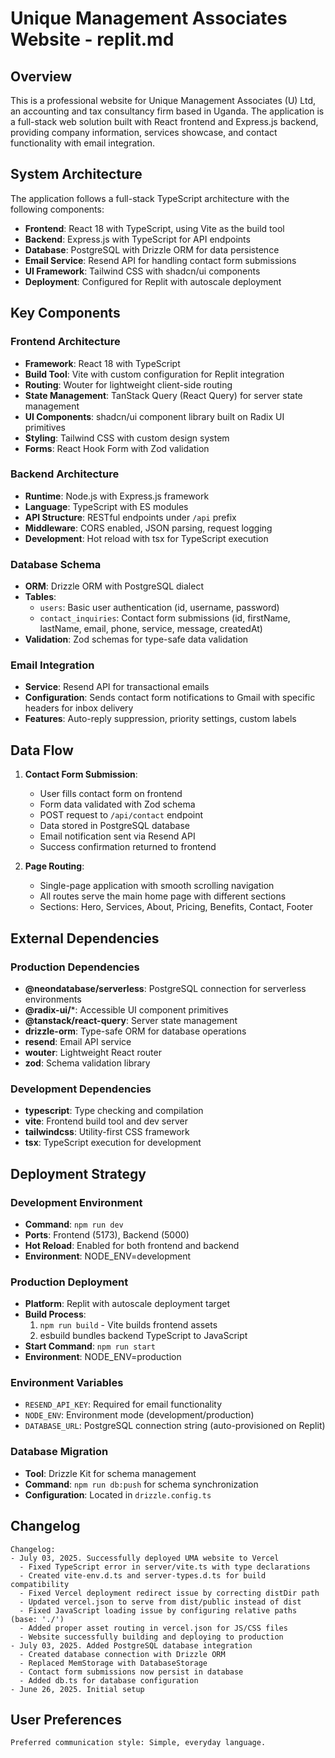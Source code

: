 # Unique Management Associates Website - replit.md

## Overview

This is a professional website for Unique Management Associates (U) Ltd, an accounting and tax consultancy firm based in Uganda. The application is a full-stack web solution built with React frontend and Express.js backend, providing company information, services showcase, and contact functionality with email integration.

## System Architecture

The application follows a full-stack TypeScript architecture with the following components:

- **Frontend**: React 18 with TypeScript, using Vite as the build tool
- **Backend**: Express.js with TypeScript for API endpoints
- **Database**: PostgreSQL with Drizzle ORM for data persistence
- **Email Service**: Resend API for handling contact form submissions
- **UI Framework**: Tailwind CSS with shadcn/ui components
- **Deployment**: Configured for Replit with autoscale deployment

## Key Components

### Frontend Architecture
- **Framework**: React 18 with TypeScript
- **Build Tool**: Vite with custom configuration for Replit integration
- **Routing**: Wouter for lightweight client-side routing
- **State Management**: TanStack Query (React Query) for server state management
- **UI Components**: shadcn/ui component library built on Radix UI primitives
- **Styling**: Tailwind CSS with custom design system
- **Forms**: React Hook Form with Zod validation

### Backend Architecture
- **Runtime**: Node.js with Express.js framework
- **Language**: TypeScript with ES modules
- **API Structure**: RESTful endpoints under `/api` prefix
- **Middleware**: CORS enabled, JSON parsing, request logging
- **Development**: Hot reload with tsx for TypeScript execution

### Database Schema
- **ORM**: Drizzle ORM with PostgreSQL dialect
- **Tables**:
  - `users`: Basic user authentication (id, username, password)
  - `contact_inquiries`: Contact form submissions (id, firstName, lastName, email, phone, service, message, createdAt)
- **Validation**: Zod schemas for type-safe data validation

### Email Integration
- **Service**: Resend API for transactional emails
- **Configuration**: Sends contact form notifications to Gmail with specific headers for inbox delivery
- **Features**: Auto-reply suppression, priority settings, custom labels

## Data Flow

1. **Contact Form Submission**:
   - User fills contact form on frontend
   - Form data validated with Zod schema
   - POST request to `/api/contact` endpoint
   - Data stored in PostgreSQL database
   - Email notification sent via Resend API
   - Success confirmation returned to frontend

2. **Page Routing**:
   - Single-page application with smooth scrolling navigation
   - All routes serve the main home page with different sections
   - Sections: Hero, Services, About, Pricing, Benefits, Contact, Footer

## External Dependencies

### Production Dependencies
- **@neondatabase/serverless**: PostgreSQL connection for serverless environments
- **@radix-ui/***: Accessible UI component primitives
- **@tanstack/react-query**: Server state management
- **drizzle-orm**: Type-safe ORM for database operations
- **resend**: Email API service
- **wouter**: Lightweight React router
- **zod**: Schema validation library

### Development Dependencies
- **typescript**: Type checking and compilation
- **vite**: Frontend build tool and dev server
- **tailwindcss**: Utility-first CSS framework
- **tsx**: TypeScript execution for development

## Deployment Strategy

### Development Environment
- **Command**: `npm run dev`
- **Ports**: Frontend (5173), Backend (5000)
- **Hot Reload**: Enabled for both frontend and backend
- **Environment**: NODE_ENV=development

### Production Deployment
- **Platform**: Replit with autoscale deployment target
- **Build Process**: 
  1. `npm run build` - Vite builds frontend assets
  2. esbuild bundles backend TypeScript to JavaScript
- **Start Command**: `npm run start`
- **Environment**: NODE_ENV=production

### Environment Variables
- `RESEND_API_KEY`: Required for email functionality
- `NODE_ENV`: Environment mode (development/production)
- `DATABASE_URL`: PostgreSQL connection string (auto-provisioned on Replit)

### Database Migration
- **Tool**: Drizzle Kit for schema management
- **Command**: `npm run db:push` for schema synchronization
- **Configuration**: Located in `drizzle.config.ts`

## Changelog

```
Changelog:
- July 03, 2025. Successfully deployed UMA website to Vercel
  - Fixed TypeScript error in server/vite.ts with type declarations
  - Created vite-env.d.ts and server-types.d.ts for build compatibility
  - Fixed Vercel deployment redirect issue by correcting distDir path
  - Updated vercel.json to serve from dist/public instead of dist
  - Fixed JavaScript loading issue by configuring relative paths (base: './')
  - Added proper asset routing in vercel.json for JS/CSS files
  - Website successfully building and deploying to production
- July 03, 2025. Added PostgreSQL database integration
  - Created database connection with Drizzle ORM
  - Replaced MemStorage with DatabaseStorage
  - Contact form submissions now persist in database
  - Added db.ts for database configuration
- June 26, 2025. Initial setup
```

## User Preferences

```
Preferred communication style: Simple, everyday language.
```